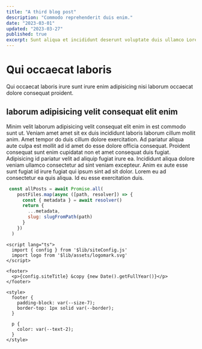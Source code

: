```yaml
---
title: "A third blog post"
description: "Commodo reprehenderit duis enim."
date: "2023-03-01"
updated: "2023-03-27"
published: true
excerpt: Sunt aliqua et incididunt deserunt voluptate duis ullamco Lorem commodo anim consectetur sint magna nulla.
---
```


# Qui occaecat laboris

Qui occaecat laboris irure sunt irure enim adipisicing nisi laborum occaecat dolore consequat proident.

## laborum adipisicing velit consequat elit enim

Minim velit laborum adipisicing velit consequat elit enim in est commodo sunt ut. Veniam amet amet sit ex duis incididunt laboris laborum cillum mollit anim. Amet tempor do duis cillum dolore exercitation. Ad pariatur aliqua aute culpa est mollit ad id amet do esse dolore officia consequat. Proident consequat sunt enim cupidatat non et amet consequat duis fugiat. Adipisicing id pariatur velit ad aliquip fugiat irure ea. Incididunt aliqua dolore veniam ullamco consectetur ad sint veniam excepteur. Anim ex aute esse sunt fugiat id irure fugiat qui ipsum sint ad sit dolor. Lorem eu ad consectetur ea quis aliqua. Id eu esse exercitation duis.

```js
 const allPosts = await Promise.all(
    postFiles.map(async ([path, resolver]) => {
      const { metadata } = await resolver()
      return {
        ...metadata,
        slug: slugFromPath(path)
      }
    })
  )
```

```svelte
<script lang="ts">
  import { config } from '$lib/siteConfig.js'
  import logo from '$lib/assets/logomark.svg'
</script>

<footer>
  <p>{config.siteTitle} &copy {new Date().getFullYear()}</p>
</footer>

<style>
  footer {
    padding-block: var(--size-7);
    border-top: 1px solid var(--border);
  }

  p {
    color: var(--text-2);
  }
</style>

```
